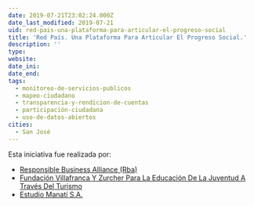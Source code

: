 ```yaml
---
date: 2019-07-21T23:02:24.000Z
date_last_modified: 2019-07-21
uid: red-pais-una-plataforma-para-articular-el-progreso-social
title: 'Red País. Una Plataforma Para Articular El Progreso Social.'
description: ''
type: 
website: 
date_ini: 
date_end: 
tags:
  - monitoreo-de-servicios-publicos
  - mapeo-ciudadano
  - transparencia-y-rendicion-de-cuentas
  - participación-ciudadana
  - uso-de-datos-abiertos
cities: 
  - San José
---
```


Esta iniciativa fue realizada por:

- [Responsible Business Alliance (Rba)](/organizaciones/responsible-business-alliance-rba)
- [Fundación Villafranca Y Zurcher Para La Educación De La Juventud A Través Del Turismo](/organizaciones/fundacion-villafranca-y-zurcher-para-la-educacion-de-la-juventud-a-traves-del-turismo)
- [Estudio Manatí S.A.](/organizaciones/estudio-manati-s-a)
